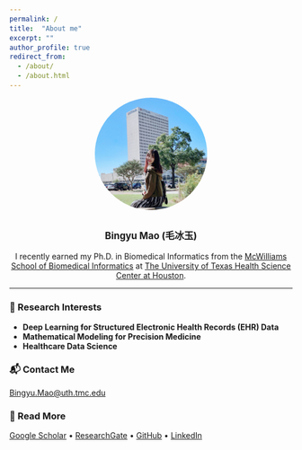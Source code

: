 ```yaml
---
permalink: /
title:  "About me"
excerpt: ""
author_profile: true
redirect_from: 
  - /about/
  - /about.html
---
```


<div style="text-align: center; max-width: 700px; margin: auto;">
    <img src="/images/profile.JPG" alt="Profile Picture" style="display: block; margin: 0 auto; width: 200px; border-radius: 50%;">
</div>

<br>

<p style="text-align: center; font-size: 1.2em; font-weight: bold;">
    Bingyu Mao (毛冰玉)
</p>

<p style="text-align: center;">
I recently earned my Ph.D. in Biomedical Informatics from the 
<a href="https://sbmi.uth.edu/">McWilliams School of Biomedical Informatics</a> at 
<a href="https://www.uth.edu/">The University of Texas Health Science Center at Houston</a>.
</p>


<hr>

<h3>🔬 Research Interests</h3>
<ul>
    <li><strong>Deep Learning for Structured Electronic Health Records (EHR) Data</strong></li>
    <li><strong>Mathematical Modeling for Precision Medicine</strong></li>
    <li><strong>Healthcare Data Science</strong></li>
</ul>

<h3>📬 Contact Me</h3>
<p><a href="mailto:Bingyu.Mao@uth.tmc.edu">Bingyu.Mao@uth.tmc.edu</a></p>

<h3>🔗 Read More</h3>
<p>
    <a href="https://scholar.google.com/citations?user=GVs3qjUAAAAJ&hl=en">Google Scholar</a> • 
    <a href="https://www.researchgate.net/profile/Bingyu-Mao">ResearchGate</a> • 
    <a href="https://github.com/BingyuMao">GitHub</a> • 
    <a href="https://www.linkedin.com/in/bingyu-mao/">LinkedIn</a>
</p>

